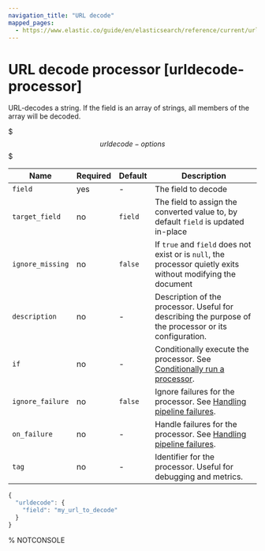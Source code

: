 ```yaml
---
navigation_title: "URL decode"
mapped_pages:
  - https://www.elastic.co/guide/en/elasticsearch/reference/current/urldecode-processor.html
---
```


# URL decode processor [urldecode-processor]


URL-decodes a string. If the field is an array of strings, all members of the array will be decoded.

$$$urldecode-options$$$

| Name | Required | Default | Description |
| --- | --- | --- | --- |
| `field` | yes | - | The field to decode |
| `target_field` | no | `field` | The field to assign the converted value to, by default `field` is updated in-place |
| `ignore_missing` | no | `false` | If `true` and `field` does not exist or is `null`, the processor quietly exits without modifying the document |
| `description` | no | - | Description of the processor. Useful for describing the purpose of the processor or its configuration. |
| `if` | no | - | Conditionally execute the processor. See [Conditionally run a processor](docs-content://manage-data/ingest/transform-enrich/ingest-pipelines.md#conditionally-run-processor). |
| `ignore_failure` | no | `false` | Ignore failures for the processor. See [Handling pipeline failures](docs-content://manage-data/ingest/transform-enrich/ingest-pipelines.md#handling-pipeline-failures). |
| `on_failure` | no | - | Handle failures for the processor. See [Handling pipeline failures](docs-content://manage-data/ingest/transform-enrich/ingest-pipelines.md#handling-pipeline-failures). |
| `tag` | no | - | Identifier for the processor. Useful for debugging and metrics. |

```js
{
  "urldecode": {
    "field": "my_url_to_decode"
  }
}
```
% NOTCONSOLE

